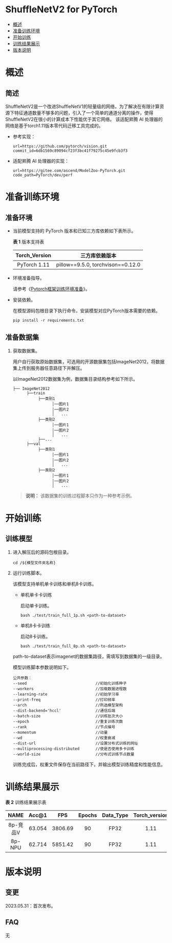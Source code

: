 # ShuffleNetV2 for PyTorch

-   [概述](#概述)
-   [准备训练环境](#准备训练环境)
-   [开始训练](#开始训练)
-   [训练结果展示](#训练结果展示)
-   [版本说明](#版本说明)

# 概述

## 简述
ShuffleNetV2是一个改进ShuffleNetV1的轻量级的网络，为了解决在有限计算资源下特征通道数量不够多的问题，引入了一个简单的通道分离的操作，使得ShuffleNetV2在很小的计算成本下性能优于其它网络。
该适配昇腾 AI 处理器的网络是基于torch1.11版本零代码迁移工具完成的。

- 参考实现：

  ```
  url=https://github.com/pytorch/vision.git
  commit_id=6db1569c89094cf23f3bc41f79275c45e9fcb3f3
  ```

- 适配昇腾 AI 处理器的实现：

  ```
  url=https://gitee.com/ascend/ModelZoo-PyTorch.git
  code_path=PyTorch/dev/perf
  ```

# 准备训练环境

## 准备环境

- 当前模型支持的 PyTorch 版本和已知三方库依赖如下表所示。

  **表 1**  版本支持表

  | Torch_Version |             三方库依赖版本              |
  |:--------------------------------:| :----------------------------------------------------------: |
  | PyTorch 1.11  | pillow==9.5.0, torchvison==0.12.0 |
  
- 环境准备指导。

  请参考《[Pytorch框架训练环境准备](https://www.hiascend.com/document/detail/zh/ModelZoo/pytorchframework/ptes)》。
  
- 安装依赖。

  在模型源码包根目录下执行命令，安装模型对应PyTorch版本需要的依赖。
  ```
  pip install -r requirements.txt
  ```

## 准备数据集

1. 获取数据集。

   用户自行获取原始数据集，可选用的开源数据集包括ImageNet2012，将数据集上传到服务器任意路径下并解压。

   以ImageNet2012数据集为例，数据集目录结构参考如下所示。

   ```
   ├── ImageNet2012
         ├──train
              ├──类别1
                    │──图片1
                    │──图片2
                    │   ...       
              ├──类别2
                    │──图片1
                    │──图片2
                    │   ...   
              ├──...                     
         ├──val  
              ├──类别1
                    │──图片1
                    │──图片2
                    │   ...       
              ├──类别2
                    │──图片1
                    │──图片2
                    │   ...              
   ```

   > **说明：** 
   > 该数据集的训练过程脚本只作为一种参考示例。

# 开始训练

## 训练模型

1. 进入解压后的源码包根目录。

   ```
   cd /${模型文件夹名称} 
   ```

2. 运行训练脚本。

   该模型支持单机单卡训练和单机8卡训练。

   - 单机单卡卡训练

     启动单卡训练。

     ```
     bash ./test/train_full_1p.sh <path-to-dataset>
     ```
   - 单机8卡卡训练

     启动8卡训练。

     ```
     bash ./test/train_full_8p.sh <path-to-dataset>
     ```

   path-to-dataset表示imagenet的数据集路径，需填写到数据集的一级目录。

   模型训练脚本参数说明如下。

   ```
   公共参数：
   --seed                              //初始化训练种子
   --workers                           //加载数据进程数    
   --learning-rate                     //初始学习率 
   --print-freq                        //打印频率
   --arch                              //所选模型架构
   --dist-backend='hccl'               //通信后端
   --batch-size                        //训练批次大小
   --epoch                             //重复训练次数
   --rank                              //节点编号
   --momentum                          //动量
   --wd                                //权重衰减
   --dist-url                          //设置分布式训练的网址
   --multiprocessing-distributed       //使是否使用多卡训练
   --world-size                        //分布式训练节点数量
   ```
   
   训练完成后，权重文件保存在当前路径下，并输出模型训练精度和性能信息。

# 训练结果展示

**表 2**  训练结果展示表

| NAME    | Acc@1  |   FPS   | Epochs | Data_Type | Torch_version |
| :-----: |:------:|:-------:|:------:|:---------:|:-------------:|
| 8p-竞品V | 63.054 | 3806.69 |   90   |   FP32    |     1.11      |
| 8p-NPU  | 62.714 | 5851.42 |   90   |    FP32     |     1.11      |

# 版本说明

## 变更

2023.05.31：首次发布。

## FAQ
无